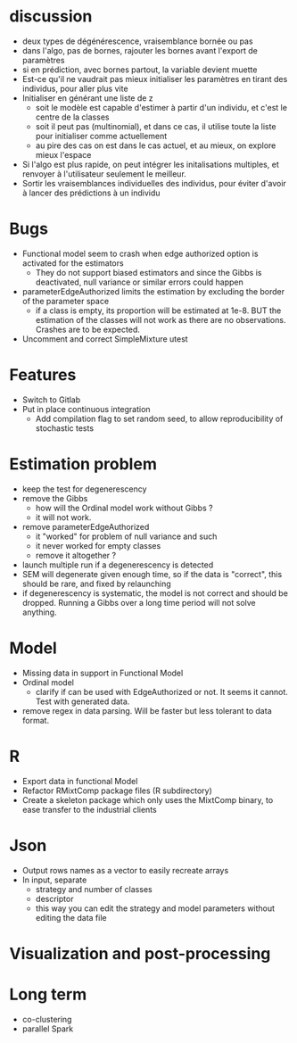# discussion
- deux types de dégénérescence, vraisemblance bornée ou pas
- dans l'algo, pas de bornes, rajouter les bornes avant l'export de paramètres
- si en prédiction, avec bornes partout, la variable devient muette
- Est-ce qu'il ne vaudrait pas mieux initialiser les paramètres en tirant des individus, pour aller plus vite
- Initialiser en générant une liste de z
    - soit le modèle est capable d'estimer à partir d'un individu, et c'est le centre de la classes
    - soit il peut pas (multinomial), et dans ce cas, il utilise toute la liste pour initialiser comme actuellement
    - au pire des cas on est dans le cas actuel, et au mieux, on explore mieux l'espace
- Si l'algo est plus rapide, on peut intégrer les initalisations multiples, et renvoyer à l'utilisateur seulement le meilleur.
- Sortir les vraisemblances individuelles des individus, pour éviter d'avoir à lancer des prédictions à un individu

# Bugs

- Functional model seem to crash when edge authorized option is activated for the estimators
    - They do not support biased estimators and since the Gibbs is deactivated, null variance or similar errors could happen
- parameterEdgeAuthorized limits the estimation by excluding the border of the parameter space
	- if a class is empty, its proportion will be estimated at 1e-8. BUT the estimation of the classes will not work as there are no observations. Crashes are to be expected.
- Uncomment and correct SimpleMixture utest

# Features

- Switch to Gitlab
- Put in place continuous integration
    - Add compilation flag to set random seed, to allow reproducibility of stochastic tests

# Estimation problem
- keep the test for degenerescency
- remove the Gibbs
    - how will the Ordinal model work without Gibbs ?
    - it will not work.
- remove parameterEdgeAuthorized
    - it "worked" for problem of null variance and such
    - it never worked for empty classes
    - remove it altogether ?
- launch multiple run if a degenerescency is detected
- SEM will degenerate given enough time, so if the data is "correct", this should be rare, and fixed by relaunching
- if degenerescency is systematic, the model is not correct and should be dropped. Running a Gibbs over a long time period will not solve anything.

# Model

- Missing data in support in Functional Model
- Ordinal model
    - clarify if can be used with EdgeAuthorized or not. It seems it cannot. Test with generated data.
- remove regex in data parsing. Will be faster but less tolerant to data format.

# R

- Export data in functional Model
- Refactor RMixtComp package files (R subdirectory)
- Create a skeleton package which only uses the MixtComp binary, to ease transfer to the industrial clients

# Json

- Output rows names as a vector to easily recreate arrays
- In input, separate
    - strategy and number of classes
    - descriptor
    - this way you can edit the strategy and model parameters without editing the data file

# Visualization and post-processing

# Long term

- co-clustering
- parallel Spark
